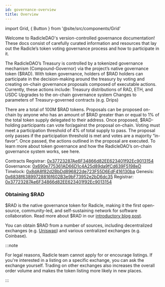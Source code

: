 ```yaml
---
id: governance-overview
title: Overview
---
```


import Grid, { Button } from '@site/src/components/Grid'

Welcome to RadicleDAO's version-controlled governance documentation! These docs consist of carefully curated information
and resources that lay out the Radicle’s token voting governance process and how to participate in it.

The RadicleDAO’s Treasury is controlled by a tokenized governance mechanism (Compound-Governor) via the project’s native governance token ($RAD). With token governance, holders of $RAD holders can participate in the decision-making around the treasury by voting and creating on-chain governance proposals composed of executable actions. Currently, these actions include:
Treasury distributions of RAD, ETH, and USDC
Upgrades to the on-chain governance system
Changes to parameters of Treasury-governed contracts (e.g. Drips)

There are a total of 100M $RAD tokens. Proposals can be proposed on-chain by anyone who has an amount of $RAD greater than or equal to 1% of the total token supply delegated to their address. Once proposed, $RAD-holding participants can vote for/against the proposal on-chain. Voting must meet a participation threshold of 4% of total supply to pass. The proposal only passes if the participation threshold is met and votes are a majority “in-favor”. Once passed, the actions outlined in the proposal are executed. To learn more about token governance and how the RadicleDAO’s on-chain governance system works, see here.

Contracts
Registrar: [0x37723287Ae6F34866d82EE623401f92Ec9013154](https://etherscan.io/address/0x37723287Ae6F34866d82EE623401f92Ec9013154)
Governance: [0x690e775361AD66D1c4A25d89da9fCd639F5198eD](https://etherscan.io/address/0x690e775361AD66D1c4A25d89da9fCd639F5198eD)
Timelock: [0x8dA8f82d2BbDd896822de723F55D6EdF416130ba](https://etherscan.io/address/0x8dA8f82d2BbDd896822de723F55D6EdF416130ba)
Genesis: [0x6838f63899728816f602B3e9bF73952e2bD6dc35](https://etherscan.io/address/0x6838f63899728816f602B3e9bF73952e2bD6dc35)
Registrar: [0x37723287Ae6F34866d82EE623401f92Ec9013154](https://etherscan.io/address/0x37723287Ae6F34866d82EE623401f92Ec9013154)


### Obtaining $RAD

$RAD is the native governance token for Radicle, making it the first open-source, community-led, and self-sustaining
network for software collaboration. Read more about $RAD in our [introductory blog
post](https://radicle.mirror.xyz/CgcHpSXUlPvwMVaUVVaJ7r8bIJI2BOKOytaI9-nO9oY).

You can obtain $RAD from a number of sources, including decentralized exchanges (e.g.
[Uniswap](https://info.uniswap.org/#/pools/0x7c8dbf6e88f52cb56dd30190558cb982f62fc660)) and various centralized
exchanges (e.g. Coinbase).

:::note

For legal reasons, Radicle team cannot apply for or encourage listings. If you're interested in a listing on a specific
exchange, you can ask the exchange yourself. Trading on other exchanges also increases the overall order volume and
makes the token listing more likely in new places.

:::
